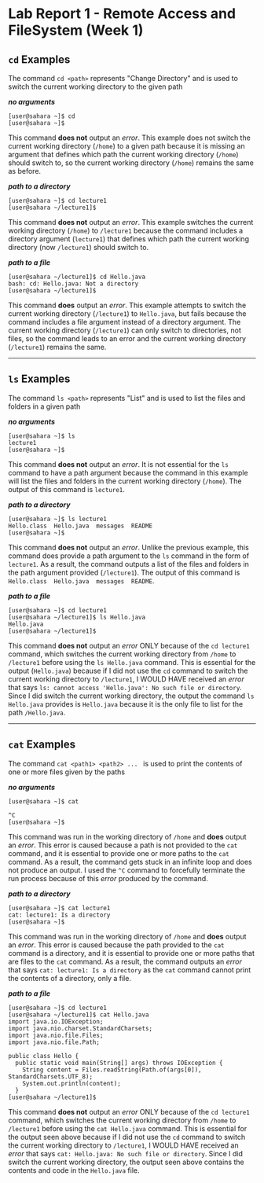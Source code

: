 # Lab Report 1 - Remote Access and FileSystem (Week 1)

## `cd` Examples
The command `cd <path>` represents "Change Directory" and is used to switch the current working directory to the given path

***no arguments***
```
[user@sahara ~]$ cd
[user@sahara ~]$
```
This command **does not** output an *error*. This example does not switch the current working directory (`/home`) to a given path because it is missing an argument that defines which path the current working directory (`/home`) should switch to, so the current working directory (`/home`) remains the same as before.

***path to a directory***
```
[user@sahara ~]$ cd lecture1
[user@sahara ~/lecture1]$
```
This command **does not** output an *error*. This example switches the current working directory (`/home`) to `/lecture1` because the command includes a directory argument (`lecture1`) that defines which path the current working directory (now `/lecture1`) should switch to. 

***path to a file***
```
[user@sahara ~/lecture1]$ cd Hello.java
bash: cd: Hello.java: Not a directory
[user@sahara ~/lecture1]$ 
```
This command **does** output an *error*. This example attempts to switch the current working directory (`/lecture1`) to `Hello.java`, but fails because the command includes a file argument instead of a directory argument. The current working directory (`/lecture1`) can only switch to directories, not files, so the command leads to an error and the current working directory (`/lecture1`) remains the same.

---
## `ls` Examples
The command `ls <path>` represents "List" and is used to list the files and folders in a given path

***no arguments***
```
[user@sahara ~]$ ls
lecture1
[user@sahara ~]$
```
This command **does not** output an *error*. It is not essential for the `ls` command to have a path argument because the command in this example will list the files and folders in the current working directory (`/home`). The output of this command is `lecture1`.

***path to a directory***
```
[user@sahara ~]$ ls lecture1
Hello.class  Hello.java  messages  README
[user@sahara ~]$
```
This command **does not** output an *error*. Unlike the previous example, this command does provide a path argument to the `ls` command in the form of `lecture1`. As a result, the command outputs a list of the files and folders in the path argument provided (`/lecture1`). The output of this command is `Hello.class  Hello.java  messages  README`.

***path to a file***
```
[user@sahara ~]$ cd lecture1
[user@sahara ~/lecture1]$ ls Hello.java
Hello.java
[user@sahara ~/lecture1]$
```
This command **does not** output an *error* ONLY because of the `cd lecture1` command, which switches the current working directory from `/home` to `/lecture1` before using the `ls Hello.java` command. This is essential for the output (`Hello.java`) because if I did not use the `cd` command to switch the current working directory to `/lecture1`, I WOULD HAVE received an *error* that says `ls: cannot access 'Hello.java': No such file or directory`. Since I did switch the current working directory, the output the command `ls Hello.java` provides is `Hello.java` because it is the only file to list for the path `/Hello.java`.

---
## `cat` Examples
The command `cat <path1> <path2> ... ` is used to print the contents of one or more files given by the paths

***no arguments***
```
[user@sahara ~]$ cat

^C
[user@sahara ~]$
```
This command was run in the working directory of `/home` and **does** output an *error*. This error is caused because a path is not provided to the `cat` command, and it is essential to provide one or more paths to the `cat` command. As a result, the command gets stuck in an infinite loop and does not produce an output. I used the `^C` command to forcefully terminate the run process because of this *error* produced by the command.

***path to a directory***
```
[user@sahara ~]$ cat lecture1
cat: lecture1: Is a directory
[user@sahara ~]$
```
This command was run in the working directory of `/home` and **does** output an *error*. This error is caused because the path provided to the `cat` command is a directory, and it is essential to provide one or more paths that are files to the `cat` command. As a result, the command outputs an *error* that says `cat: lecture1: Is a directory` as the `cat` command cannot print the contents of a directory, only a file.

***path to a file***
```
[user@sahara ~]$ cd lecture1
[user@sahara ~/lecture1]$ cat Hello.java
import java.io.IOException;
import java.nio.charset.StandardCharsets;
import java.nio.file.Files;
import java.nio.file.Path;

public class Hello {
  public static void main(String[] args) throws IOException {
    String content = Files.readString(Path.of(args[0]), StandardCharsets.UTF_8);    
    System.out.println(content);
  }
[user@sahara ~/lecture1]$
```
This command **does not** output an *error* ONLY because of the `cd lecture1` command, which switches the current working directory from `/home` to `/lecture1` before using the `cat Hello.java` command. This is essential for the output seen above because if I did not use the `cd` command to switch the current working directory to `/lecture1`, I WOULD HAVE received an *error* that says `cat: Hello.java: No such file or directory`. Since I did switch the current working directory, the output seen above contains the contents and code in the `Hello.java` file.
